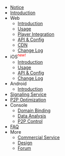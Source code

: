 - [Notice](/en/notice.md)
- [Introduction](/en/README.md)
- Web
    - [Introduction](/en/web/introduction.md)
    - [Usage](/en/web/usage.md)
    - [Player Integration](/en/web/players.md)
    - [API & Config](/en/web/API.md)
    - [CDN](/en/web/CDN.md)
    - [Change Log](/en/web/logs.md)
- iOS<sup style="color:red;">new!</sup>
    - [Introduction](/en/ios/introduction.md)
    - [Usage](/en/ios/usage.md)
    - [API & Config](/en/ios/API.md)
    - [Change Log](/en/ios/logs.md)
- Android
    - [Introduction](/en/android/README.md)
- [Signaling Service](/en/signaling.md)
- [P2P Optimization](/en/m3u8.md)
- Console
    - [Domain Binding](/en/bindings.md)
    - [Data Analysis](/en/data-explain.md)
    - [P2P Control](/en/p2p-control.md)
- [FAQ](/en/FAQ.md)
- More
    - [Commercial Service](/en/commercial.md)
    - [Design](/en/design.md)
    - [Forum](/coming-soon)
  

